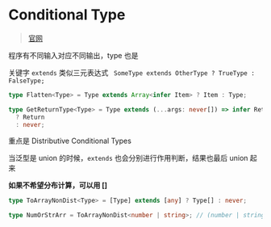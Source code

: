 # Conditional Type

> [官网](https://www.typescriptlang.org/docs/handbook/2/conditional-types.html)

程序有不同输入对应不同输出，type 也是

关键字 `extends` 类似三元表达式 ` SomeType extends OtherType ? TrueType : FalseType;`

```typescript
type Flatten<Type> = Type extends Array<infer Item> ? Item : Type;
```

```typescript
type GetReturnType<Type> = Type extends (...args: never[]) => infer Return
  ? Return
  : never;
```

重点是 Distributive Conditional Types

当泛型是 union 的时候，`extends` 也会分别进行作用判断，结果也最后 union 起来

**如果不希望分布计算，可以用 []**

```typescript
type ToArrayNonDist<Type> = [Type] extends [any] ? Type[] : never;

type NumOrStrArr = ToArrayNonDist<number | string>; // (number | string)[]
```
